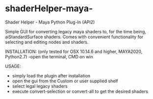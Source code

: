 # shaderHelper-maya-
Shader Helper - Maya Python Plug-In (API2)


Simple GUI for converting legacy maya shaders to, for the time being, aiStandardSurface shaders.
Comes with convenient functionality for selecting and editing nodes and shaders.

INSTALLATION:
(only tested for OSX 10.14.6 and higher, MAYA2020, Python2.7)
  -open the terminal, CMD on win
  
  


USAGE:
  - simply load the plugin after installation
  - open the gui from the Custom or user supplied shelf
  - select legal legacy shaders
  - execute convert-selection or convert-all to get the desired shaders
  
 
  
 
